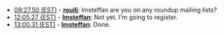 * <a href="#09:27.50" id="09:27.50">09:27.50 (EST)</a> - __[rouilj](https://github.com/rouilj)__: lmsteffan are you on any roundup mailing lists?
* <a href="#12:05.27" id="12:05.27">12:05.27 (EST)</a> - __[lmsteffan](https://github.com/lmsteffan)__: Not yet. I'm going to register.
* <a href="#13:00.31" id="13:00.31">13:00.31 (EST)</a> - __[lmsteffan](https://github.com/lmsteffan)__: Done.
